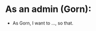 # As an admin (Gorn):

<!-- currently not actually in use yet -->

- As Gorn, I want to ..., so that.
